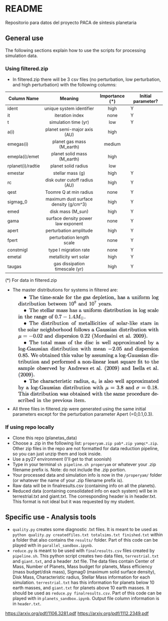 # README #

Repositorio para datos del proyecto PACA de síntesis planetaria

## General use 

The following sections explain how to use the scripts for processing simulation data.

### Using filtered.zip

- In filtered.zip there will be 3 csv files (no perturbation, low perturbation, and high perturbation) with the following columns:


| Column Name   | Meaning       | Importance (*)  | Initial parameter? |
| ------------- |:-------------:| :-----:| ----------|
| ident     	| unique system identifier | high | Y |
| it   			| iteration index      |   none | Y |
| t 			| simulation time (yr)      | low    | Y |
| a(i)			| planet semi-major axis (AU)| high		| |
| emegas(i)		| planet gas mass (M_earth) | medium | |
| emepla(i)/emet| planet solid mass (M_earth)| high | |
| rplanet(i)/radtie| planet solid radius | low | |
| emestar		| stellar mass (g) | high | Y |
| rc            | disk outer cutoff radius (AU) | high | Y |
| qest | Toomre Q at min radius | none | Y |
| sigmag_0 | maximum dust surface density (g/cm^3) | high | Y |
| emed | disk mass (M_sun) | high | Y |
| gama | surface density power law exponent | none |Y 
| apert | perturbation amplitude | high|Y 
| fpert | perturbation length scale | none |Y 
| constmigI | type I migration rate | none |Y 
| emetal | metallicity wrt solar | high |Y 
| taugas | gas dissipation timescale (yr) | high | Y 

(*) For data in filtered.zip

- The master distributions for systems in filtered are:
![](distributions.png?raw=true)
- All three files in filtered.zip were generated using the same initial parameters except for the perturbation parameter Apert (=0,0.1,0.3).

### If using repo locally

- Clone this repo (planetas_data)
- Choose a .zip in the following list: `properyam.zip pab*.zip yamqc*.zip`. Other zip files in the repo are not formatted for data reduction pipeline, so you can just unzip them and look inside.
- Use a py27 environment (I'll get to that soonish)
- Type in your terminal `sh pipeline.sh properyam` or whatever your .zip filename prefix is. Note: do not include the .zip portion.
- Your processed data and simulation info is now in the `/properyam/` folder (or whatever the name of your .zip filename prefix is).
- Raw data will be in finalresults.csv (containing info on all the planets).
- Reduced data (containing consolidated info on each system) will be in terrestrial.txt and giant.txt. The corresponding header is in header.txt. This format is not ideal but it was requested by my student.

## Specific use - Analysis tools

- `quality.py` creates some diagnostic .txt files. It is meant to be used as `python quality.py createdfiles.txt totalsims.txt finished.txt` within a folder that also contains the `results/` folder. Part of this code can be played with in `parallel_sandbox.ipynb`.
- `reduce.py` is meant to be used with `finalresults.csv` files created by `pipeline.sh`. This python script creates two data files, `terrestrial.txt` and `giant.txt`, and a header .txt file. The data files contain Center of Mass, Number of Planets, Mass budget for planets, Mass efficiency (mass budget/disk mass), Sigmag0 (maximum solid surface density), Disk Mass, Characteristic radius, Stellar Mass information for each simulation. `terrestrial.txt` has this information for planets below 10 earth masses, and `giant.txt` for planets above 10 earth masses. It should be used as `reduce.py finalresults.csv`. Part of this  code can be played with in `planets_sandbox.ipynb`. Output file column information is in `header.txt`.

https://arxiv.org/pdf/1106.3281.pdf
https://arxiv.org/pdf/1112.2349.pdf
